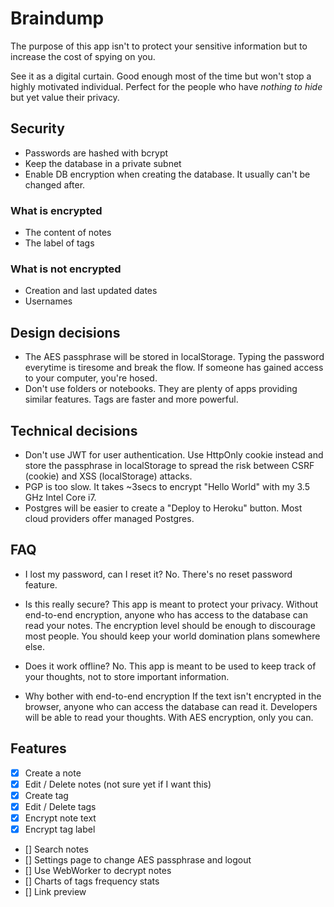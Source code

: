 # Braindump

The purpose of this app isn't to protect your sensitive information but to increase the cost of spying on you.

See it as a digital curtain. Good enough most of the time but won't stop a highly motivated individual. Perfect for the people who have _nothing to hide_ but yet value their privacy.

## Security

- Passwords are hashed with bcrypt
- Keep the database in a private subnet
- Enable DB encryption when creating the database. It usually can't be changed after.

### What is encrypted

- The content of notes
- The label of tags

### What is not encrypted

- Creation and last updated dates
- Usernames

## Design decisions

- The AES passphrase will be stored in localStorage. Typing the password everytime is tiresome and break the flow. If someone has gained access to your computer, you're hosed.
- Don't use folders or notebooks. They are plenty of apps providing similar features. Tags are faster and more powerful.

## Technical decisions

- Don't use JWT for user authentication. Use HttpOnly cookie instead and store the passphrase in localStorage to spread the risk between CSRF (cookie) and XSS (localStorage) attacks.
- PGP is too slow. It takes ~3secs to encrypt "Hello World" with my 3.5 GHz Intel Core i7.
- Postgres will be easier to create a "Deploy to Heroku" button. Most cloud providers offer managed Postgres.

## FAQ

- I lost my password, can I reset it?
  No. There's no reset password feature.

- Is this really secure?
  This app is meant to protect your privacy. Without end-to-end encryption, anyone who has access to the database can read your notes. The encryption level should be enough to discourage most people. You should keep your world domination plans somewhere else.

- Does it work offline?
  No. This app is meant to be used to keep track of your thoughts, not to store important information.

- Why bother with end-to-end encryption
  If the text isn't encrypted in the browser, anyone who can access the database can read it. Developers will be able to read your thoughts. With AES encryption, only you can.

## Features

- [x] Create a note
- [x] Edit / Delete notes (not sure yet if I want this)
- [x] Create tag
- [x] Edit / Delete tags
- [x] Encrypt note text
- [x] Encrypt tag label
- [] Search notes
- [] Settings page to change AES passphrase and logout
- [] Use WebWorker to decrypt notes
- [] Charts of tags frequency stats
- [] Link preview
